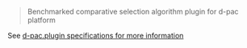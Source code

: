 > Benchmarked comparative selection algorithm plugin for d-pac platform

See [d-pac.plugin specifications for more information](http://d-pac.github.io/d-pac.docs/developer/plugin%20specification.html)
